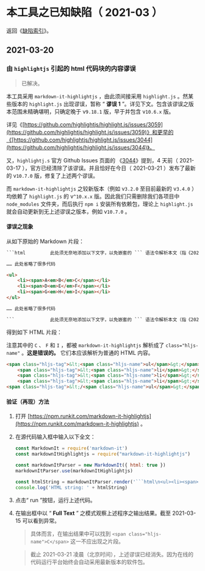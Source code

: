 <link rel="stylesheet" href="../../node_modules/@wulechuan/css-stylus-markdown-themes/源代码/发布的源代码/文章排版与配色方案集/层叠样式表/wulechuan-styles-for-html-via-markdown--vscode.default.min.css">


# 本工具之已知缺陷（ 2021-03 ）

返回《[缺陷索引](./索引.md)》。

## 2021-03-20

### 由 `highlightjs` 引起的 html 代码块的内容谬误

> 已解决。

本工具采用 `markdown-it-highlightjs` ，由此须间接采用 `highlight.js` 。然某些版本的 `highlight.js` 出现谬误，暂称 “ **谬误 1** ”。详见下文。包含该谬误之版本范围未精确堪明，只确定晚于 v`9.18.1` 版，早于并包含 v`10.6.x` 版。

详见《[https://github.com/highlightjs/highlight.js/issues/3059](https://github.com/highlightjs/highlight.js/issues/3059)》和更早的《[https://github.com/highlightjs/highlight.js/issues/3044](https://github.com/highlightjs/highlight.js/issues/3044)》。

又，`highlightj.s` 官方 Github Issues 页面的 《[3044](https://github.com/highlightjs/highlight.js/issues/3044)》提到，4 天前（
2021-03-17 ），官方已经清除了该谬误。并且恰好在今日（ 2021-03-21 ）发布了最新的 v`10.7.0` 版，修复了上述两个谬误。

而
`markdown-it-highlightjs` 之较新版本（例如 v`3.2.0` 至目前最新的 v`3.4.0` ）均依赖了
`highlight.js` 的 v`^10.x.x` 版。因此我们只需删除我们各项目中 `node_modules` 文件夹，而后执行
`npm i` 安装所有依赖包，理论上 `highlight.js` 就会自动更新到无上述谬误之版本，例如 v`10.7.0` 。



#### 谬误之现象

从如下原始的 Markdown 片段：

```markdown
```html         此处须无奈地添加以下文字，以免嵌套的 ``` 语法令解析本文（指《2021-03 已知缺陷集》）之 Markdown 解析器错乱。

…… 此处省略了很多代码

<ul>
    <li><span>A<em>B</em>C</span></li>
    <li><span>D<em>E</em>F</span></li>
    <li><span>G<em>H</em>I</span></li>
</ul>

…… 此处省略了很多代码

```             此处须无奈地添加以下文字，以免嵌套的 ``` 语法令解析本文（指《2021-03 已知缺陷集》）之 Markdown 解析器错乱。
```


得到如下 HTML 片段：

注意其中的 `C` 、 `F` 和 `I` ，都被 `markdown-it-highlightjs` 解析成了 `class="hljs-name"` 。**这是错误的。** 它们本应该解析为普通的 HTML 内容。

```html
<span class="hljs-tag">&lt;<span class="hljs-name">ul</span>&gt;</span>
    <span class="hljs-tag">&lt;<span class="hljs-name">li</span>&gt;</span><span class="hljs-tag">&lt;<span class="hljs-name">span</span>&gt;</span>A<span class="hljs-tag">&lt;<span class="hljs-name">em</span>&gt;</span>B<span class="hljs-tag">&lt;/<span class="hljs-name">em</span>&gt;<span class="hljs-name">C</span></span><span class="hljs-tag">&lt;/<span class="hljs-name">span</span>&gt;</span><span class="hljs-tag">&lt;/<span class="hljs-name">li</span>&gt;</span>
    <span class="hljs-tag">&lt;<span class="hljs-name">li</span>&gt;</span><span class="hljs-tag">&lt;<span class="hljs-name">span</span>&gt;</span>D<span class="hljs-tag">&lt;<span class="hljs-name">em</span>&gt;</span>E<span class="hljs-tag">&lt;/<span class="hljs-name">em</span>&gt;<span class="hljs-name">F</span></span><span class="hljs-tag">&lt;/<span class="hljs-name">span</span>&gt;</span><span class="hljs-tag">&lt;/<span class="hljs-name">li</span>&gt;</span>
    <span class="hljs-tag">&lt;<span class="hljs-name">li</span>&gt;</span><span class="hljs-tag">&lt;<span class="hljs-name">span</span>&gt;</span>G<span class="hljs-tag">&lt;<span class="hljs-name">em</span>&gt;</span>H<span class="hljs-tag">&lt;/<span class="hljs-name">em</span>&gt;<span class="hljs-name">I</span></span><span class="hljs-tag">&lt;/<span class="hljs-name">span</span>&gt;</span><span class="hljs-tag">&lt;/<span class="hljs-name">li</span>&gt;</span>
<span class="hljs-tag">&lt;/<span class="hljs-name">ul</span>&gt;</span>
```

#### 验证（再现）方法

1.  打开 [https://npm.runkit.com/markdown-it-highlightjs](https://npm.runkit.com/markdown-it-highlightjs) 。

1.  在源代码输入框中输入以下全文：
    ```js
    const MarkdownIt = require('markdown-it')
    const markdownItHighlightjs = require("markdown-it-highlightjs")

    const markdownItParser = new MarkdownIt({ html: true })
    markdownItParser.use(markdownItHighlightjs)

    const htmlString = markdownItParser.render('```html\n<ul><li><span>A<em>B</em>C</span></li></ul>\n```\n\n')
    console.log('HTML string: ' + htmlString)
    ```

1.  点击“ run ”按钮，运行上述代码。

1.  在输出框中以 “ **Full Text** ” 之模式观察上述程序之输出结果。截至 2021-03-15 可以看到异常。

    > 具体而言，在输出结果中可以找到 `<span class="hljs-name">C</span>` 这一不应出现之片段。

    > 截止 2021-03-21 凌晨（北京时间），上述谬误已经消失。因为在线的代码运行平台始终会自动采用最新版本的软件包。

